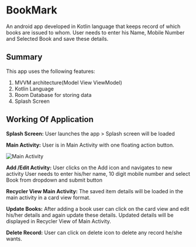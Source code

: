 # BookMark
An android app developed in Kotlin language that keeps record of which books are issued to whom. User needs to enter his Name, Mobile Number and Selected Book and save these details.

## Summary
This app uses the following features:
1. MVVM architecture(Model View ViewModel)
2. Kotlin Language 
3. Room Database for storing data
4. Splash Screen

## Working Of Application

**Splash Screen:** User launches the app > Splash screen will be loaded

**Main Activity:** User is in Main Activity with one floating action button.

![Main Activity](https://user-images.githubusercontent.com/84138868/148373489-8c7ca7ef-4c70-4923-af15-4aa625455619.jpg)

**Add /Edit Activity:** User clicks on the Add icon and navigates to new activity 
User needs to enter his/her name, 10 digit mobile number and select Book from dropdown and submit button

**Recycler View Main Activity:** The saved item details will be loaded in the main activity in a card view format.

**Update Books:**  After adding a book user can click on the card view and edit his/her details and again update these details. Updated details will be displayed in Recycler View of Main Activity.

**Delete Record:** User can click on delete icon to delete any record he/she wants.


